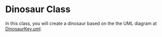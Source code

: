 # Dinosaur Class

In this class, you will create a dinosaur based on the the UML diagram at [DinosaurKey.uml](DinosaurKey.uml).